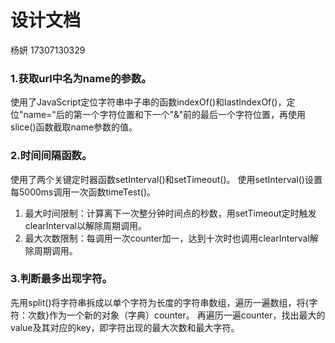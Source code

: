 # 设计文档

杨妍 17307130329

### 1.获取url中名为name的参数。

使用了JavaScript定位字符串中子串的函数indexOf()和lastIndexOf()，定位"name="后的第一个字符位置和下一个"&"前的最后一个字符位置，再使用slice()函数截取name参数的值。


### 2.时间间隔函数。

使用了两个关键定时器函数setInterval()和setTimeout()。
使用setInterval()设置每5000ms调用一次函数timeTest()。
1. 最大时间限制：计算离下一次整分钟时间点的秒数，用setTimeout定时触发clearInterval以解除周期调用。
2. 最大次数限制：每调用一次counter加一，达到十次时也调用clearInterval解除周期调用。


### 3.判断最多出现字符。

先用split()将字符串拆成以单个字符为长度的字符串数组，遍历一遍数组，将{字符：次数}作为一个新的对象（字典）counter。
再遍历一遍counter，找出最大的value及其对应的key，即字符出现的最大次数和最大字符。

